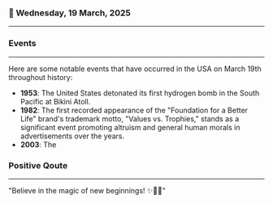 ### 📅 Wednesday, 19 March, 2025
------
### Events
------
Here are some notable events that have occurred in the USA on March 19th throughout history:

- **1953**: The United States detonated its first hydrogen bomb in the South Pacific at Bikini Atoll.
- **1982**: The first recorded appearance of the "Foundation for a Better Life" brand's trademark motto, "Values vs. Trophies," stands as a significant event promoting altruism and general human morals in advertisements over the years.
- **2003**: The
### Positive Qoute
------
"Believe in the magic of new beginnings! ✨🌱💖"
